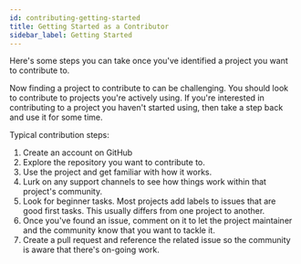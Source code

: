 ```yaml
---
id: contributing-getting-started
title: Getting Started as a Contributor
sidebar_label: Getting Started
---
```


Here's some steps you can take once you've identified a project you want to contribute to.

Now finding a project to contribute to can be challenging. You should look to contribute to projects you're actively using. If you're interested in contributing to a project you haven't started using, then take a step back and use it for some time.

Typical contribution steps:

1. Create an account on GitHub
1. Explore the repository you want to contribute to.
1. Use the project and get familiar with how it works.
1. Lurk on any support channels to see how things work within that project's community.
1. Look for beginner tasks. Most projects add labels to issues that are good first tasks. This usually differs from one project to another.
1. Once you've found an issue, comment on it to let the project maintainer and the community know that you want to tackle it.
1. Create a pull request and reference the related issue so the community is aware that there's on-going work.
